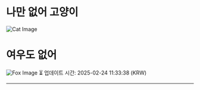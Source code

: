 
# 나만 없어 고양이

![Cat Image](https://cdn2.thecatapi.com/images/CKVhCI0bz.jpg)

# 여우도 없어
![Fox Image](https://randomfox.ca/images/15.jpg)
⏳ 업데이트 시간: 2025-02-24 11:33:38 (KRW)

---
